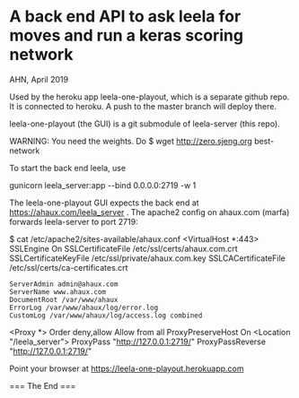 
A back end API to ask leela for moves and run a keras scoring network
========================================================================
AHN, April 2019

Used by the heroku app leela-one-playout, which is a separate github repo.
It is connected to heroku. A push to the master branch will deploy there.

leela-one-playout (the GUI) is a git submodule of leela-server (this repo).

WARNING: You need the weights. Do
$ wget http://zero.sjeng.org best-network
 
To start the back end leela, use

gunicorn leela_server:app --bind 0.0.0.0:2719 -w 1

The leela-one-playout GUI expects the back end at https://ahaux.com/leela_server .
The apache2 config on ahaux.com (marfa) forwards leela-server to port 2719:

$ cat /etc/apache2/sites-available/ahaux.conf 
<VirtualHost *:443>
    SSLEngine On
    SSLCertificateFile /etc/ssl/certs/ahaux.com.crt
    SSLCertificateKeyFile /etc/ssl/private/ahaux.com.key
    SSLCACertificateFile /etc/ssl/certs/ca-certificates.crt

    ServerAdmin admin@ahaux.com
    ServerName www.ahaux.com
    DocumentRoot /var/www/ahaux
    ErrorLog /var/www/ahaux/log/error.log
    CustomLog /var/www/ahaux/log/access.log combined

   <Proxy *>
        Order deny,allow
          Allow from all
    </Proxy>
    ProxyPreserveHost On
    <Location "/leela_server">
          ProxyPass "http://127.0.0.1:2719/"
          ProxyPassReverse "http://127.0.0.1:2719/"
    </Location>

</VirtualHost>


Point your browser at
https://leela-one-playout.herokuapp.com


=== The End ===

